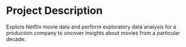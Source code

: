 # Project Description
Explore Netflix movie data and perform exploratory data analysis for a production company to uncover insights about movies from a particular decade.
